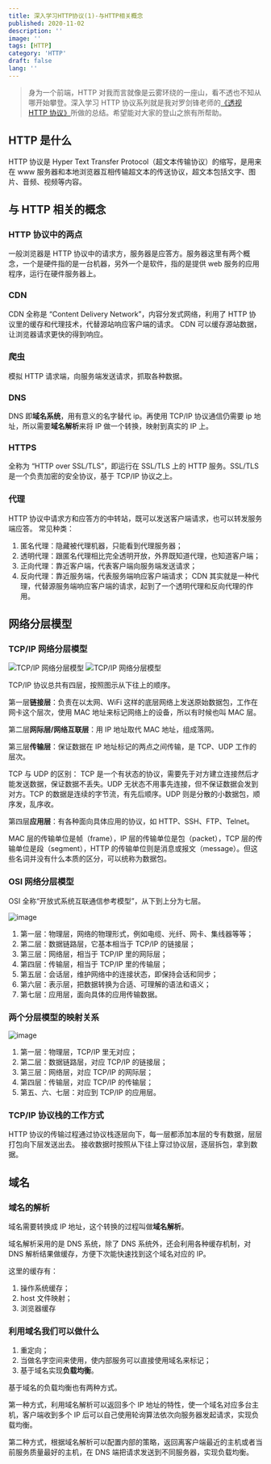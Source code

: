 ```yaml
---
title: 深入学习HTTP协议(1)-与HTTP相关概念
published: 2020-11-02
description: ''
image: ''
tags: [HTTP]
category: 'HTTP'
draft: false 
lang: ''
---
```


> 身为一个前端，HTTP 对我而言就像是云雾环绕的一座山，看不透也不知从哪开始攀登。深入学习 HTTP 协议系列就是我对罗剑锋老师的[《透视 HTTP 协议》](http://gk.link/a/10mzW)所做的总结。希望能对大家的登山之旅有所帮助。

## HTTP 是什么

HTTP 协议是 Hyper Text Transfer Protocol（超文本传输协议）的缩写，是用来在 www 服务器和本地浏览器互相传输超文本的传送协议，超文本包括文字、图片、音频、视频等内容。

## 与 HTTP 相关的概念

### HTTP 协议中的两点

一般浏览器是 HTTP 协议中的请求方，服务器是应答方。服务器这里有两个概念，一个是硬件指的是一台机器，另外一个是软件，指的是提供 web 服务的应用程序，运行在硬件服务器上。

### CDN

CDN 全称是 “Content Delivery Network”，内容分发式网络，利用了 HTTP 协议里的缓存和代理技术，代替源站响应客户端的请求。
CDN 可以缓存源站数据，让浏览器请求更快的得到响应。

### 爬虫

模拟 HTTP 请求端，向服务端发送请求，抓取各种数据。

### DNS

DNS 即**域名系统**，用有意义的名字替代 ip。再使用 TCP/IP 协议通信仍需要 ip 地址，所以需要**域名解析**来将 IP 做一个转换，映射到真实的 IP 上。

### HTTPS

全称为 “HTTP over SSL/TLS”，即运行在 SSL/TLS 上的 HTTP 服务。SSL/TLS 是一个负责加密的安全协议，基于 TCP/IP 协议之上。

### 代理

HTTP 协议中请求方和应答方的中转站，既可以发送客户端请求，也可以转发服务端应答。
常见种类：

1. 匿名代理：隐藏被代理机器，只能看到代理服务器；
2. 透明代理：跟匿名代理相比完全透明开放，外界既知道代理，也知道客户端；
3. 正向代理：靠近客户端，代表客户端向服务端发送请求；
4. 反向代理：靠近服务端，代表服务端响应客户端请求；
   CDN 其实就是一种代理，代替源服务端响应客户端的请求，起到了一个透明代理和反向代理的作用。

## 网络分层模型

### TCP/IP 网络分层模型

![TCP/IP 网络分层模型](./img1.png)
![TCP/IP 网络分层模型](assets/images/avatar.png)

TCP/IP 协议总共有四层，按照图示从下往上的顺序。

第一层**链接层**：负责在以太网、WiFi 这样的底层网络上发送原始数据包，工作在网卡这个层次，使用 MAC 地址来标记网络上的设备，所以有时候也叫 MAC 层。

第二层**网际层/网络互联层**：用 IP 地址取代 MAC 地址，组成落网。

第三层**传输层**：保证数据在 IP 地址标记的两点之间传输，是 TCP、UDP 工作的层次。

TCP 与 UDP 的区别：
TCP 是一个有状态的协议，需要先于对方建立连接然后才能发送数据，保证数据不丢失。UDP 无状态不用事先连接，但不保证数据会发到对方。TCP 的数据是连续的字节流，有先后顺序。UDP 则是分散的小数据包，顺序发，乱序收。

第四层**应用层**：有各种面向具体应用的协议，如 HTTP、SSH、FTP、Telnet。

MAC 层的传输单位是帧（frame），IP 层的传输单位是包（packet），TCP 层的传输单位是段（segment），HTTP 的传输单位则是消息或报文（message）。但这些名词并没有什么本质的区分，可以统称为数据包。

### OSI 网络分层模型

OSI 全称“开放式系统互联通信参考模型”，从下到上分为七层。

![image](./img2.png)

1. 第一层：物理层，网络的物理形式，例如电缆、光纤、网卡、集线器等等；
2. 第二层：数据链路层，它基本相当于 TCP/IP 的链接层；
3. 第三层：网络层，相当于 TCP/IP 里的网际层；
4. 第四层：传输层，相当于 TCP/IP 里的传输层；
5. 第五层：会话层，维护网络中的连接状态，即保持会话和同步；
6. 第六层：表示层，把数据转换为合适、可理解的语法和语义；
7. 第七层：应用层，面向具体的应用传输数据。

### 两个分层模型的映射关系

![image](./img3.png)

1. 第一层：物理层，TCP/IP 里无对应；
2. 第二层：数据链路层，对应 TCP/IP 的链接层；
3. 第三层：网络层，对应 TCP/IP 的网际层；
4. 第四层：传输层，对应 TCP/IP 的传输层；
5. 第五、六、七层：对应到 TCP/IP 的应用层。

### TCP/IP 协议栈的工作方式

HTTP 协议的传输过程通过协议栈逐层向下，每一层都添加本层的专有数据，层层打包向下层发送出去。
接收数据时按照从下往上穿过协议层，逐层拆包，拿到数据。

## 域名

### 域名的解析

域名需要转换成 IP 地址，这个转换的过程叫做**域名解析**。

域名解析采用的是 DNS 系统，除了 DNS 系统外，还会利用各种缓存机制，对 DNS 解析结果做缓存，方便下次能快速找到这个域名对应的 IP。

这里的缓存有：

1. 操作系统缓存；
2. host 文件映射；
3. 浏览器缓存

### 利用域名我们可以做什么

1. 重定向；
2. 当做名字空间来使用，使内部服务可以直接使用域名来标记；
3. 基于域名实现**负载均衡**。

基于域名的负载均衡也有两种方式。

第一种方式，利用域名解析可以返回多个 IP 地址的特性，使一个域名对应多台主机，客户端收到多个 IP 后可以自己使用轮询算法依次向服务器发起请求，实现负载均衡。

第二种方式，根据域名解析可以配置内部的策略，返回离客户端最近的主机或者当前服务质量最好的主机，在 DNS 端把请求发送到不同服务器，实现负载均衡。